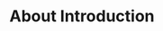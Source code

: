 ---
title: About Introduction
id: about-intro
sidebar_label: About Introduction
description: A brief introduction about creating an introduction of a project
keywords: [tcet, open-source, software]
---